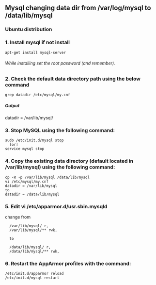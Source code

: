 ## Mysql changing data dir from /var/log/mysql to /data/lib/mysql

### Ubuntu distribution

### 1. Install mysql if not install
```
apt-get install mysql-server
```
###### While installing set the root password (and remember).

### 2. Check the default data directory path using the below command
```
grep datadir /etc/mysql/my.cnf
```
##### Output
datadir		= /var/lib/mysql/

### 3. Stop MySQL using the following command:
```
sudo /etc/init.d/mysql stop
  [or]
service mysql stop
```
### 4. Copy the existing data directory (default located in /var/lib/mysql) using the following command:
```
cp -R -p /var/lib/mysql /data/lib/mysql
vi /etc/mysql/my.cnf
datadir = /var/lib/mysql
to
datadir = /data/lib/mysql
```
### 5. Edit vi /etc/apparmor.d/usr.sbin.mysqld
change from 
```
  /var/lib/mysql/ r,
  /var/lib/mysql/** rwk,
 
  to

  /data/lib/mysql/ r,
  /data/lib/mysql/** rwk,

```
### 6. Restart the AppArmor profiles with the command:
```
/etc/init.d/apparmor reload
/etc/init.d/mysql restart
```
